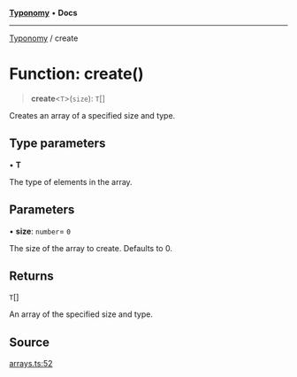 [**Typonomy**](../README.md) • **Docs**

***

[Typonomy](../globals.md) / create

# Function: create()

> **create**\<`T`\>(`size`): `T`[]

Creates an array of a specified size and type.

## Type parameters

• **T**

The type of elements in the array.

## Parameters

• **size**: `number`= `0`

The size of the array to create. Defaults to 0.

## Returns

`T`[]

An array of the specified size and type.

## Source

[arrays.ts:52](https://github.com/softcraft-development/typonomy/blob/ac449b6265e0e88e666105085e6c109ec445538b/src/arrays.ts#L52)
